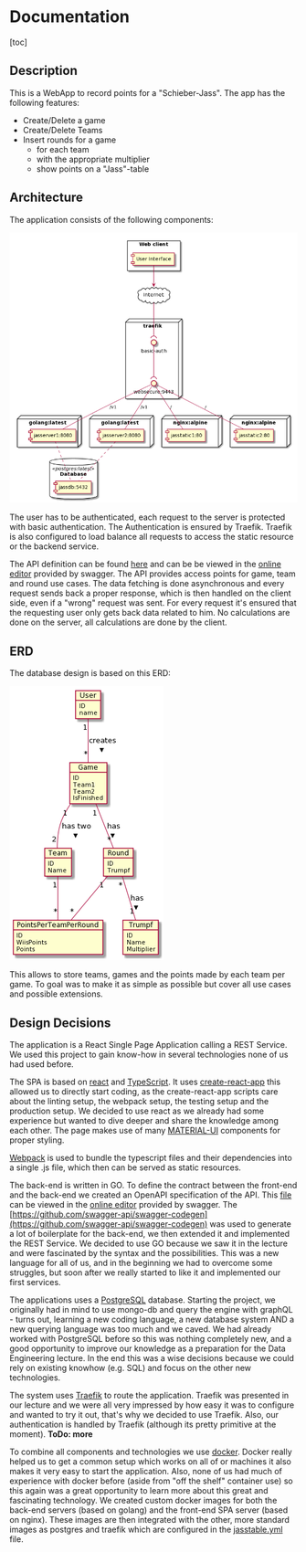 # Documentation

[toc]

## Description

This is a WebApp to record points for a "Schieber-Jass". The app has the following features: 

* Create/Delete a game
* Create/Delete Teams
* Insert rounds for a game 
  * for each team 
  * with the appropriate multiplier
  * show points on a "Jass"-table

## Architecture

The application consists of the following components:

![image-20200505115328400](./Docu.assets/image-20200505115328400.png)

The user has to be authenticated, each request to the server is protected with basic authentication. The Authentication is ensured by Traefik. Traefik is also configured to load balance all requests to access the static resource or the backend service. 

The API definition can be found [here](./swagger.yaml) and can be be viewed in the [online editor](https://editor.swagger.io) provided by swagger. The API provides access points for game, team and round use cases. The data fetching is done asynchronous and every request sends back a proper response, which is then handled on the client side, even if a  "wrong" request was sent.  For every request it's ensured that the requesting user only gets back data related to him. No calculations are done on the server, all calculations are done by the client.

## ERD

The database design is based on this ERD: 

![erd](./Docu.assets/erd.png)

This allows to store teams, games and the points made by each team per game. To goal was to make it as simple as possible but cover all use cases and possible extensions.

## Design Decisions

The application is a React Single Page Application calling a REST Service. We used this project to gain know-how in several technologies none of us had used before.  

The SPA is based on [react](https://reactjs.org/) and [TypeScript](https://www.typescriptlang.org/). It uses [create-react-app](https://github.com/facebook/create-react-app) this allowed us to directly start coding, as the create-react-app scripts care about the linting setup, the webpack setup, the testing setup and the production setup. We decided to use react as we already had some experience but wanted to dive deeper and share the knowledge among each other. The page makes use of many [MATERIAL-UI](https://material-ui.com/) components for proper styling.

[Webpack](https://webpack.js.org/) is used to bundle the typescript files and their dependencies into a single .js file, which then can be served as static resources.

The back-end is written in GO. To define the contract between the front-end and the back-end we created an OpenAPI specification of the API. This [file](./swagger.yaml) can be viewed in the [online editor](https://editor.swagger.io) provided by swagger. The [https://github.com/swagger-api/swagger-codegen](https://github.com/swagger-api/swagger-codegen) was used to generate a lot of  boilerplate for the back-end, we then extended it and implemented the REST Service. We decided to use GO because we saw it in the lecture and were fascinated by the syntax and the possibilities. This was a new language for all of us, and in the beginning we had to overcome some struggles, but soon after we really started to like it and implemented our first services. 

The applications uses a [PostgreSQL](https://www.postgresql.org/) database. Starting the project, we originally had in mind to use mongo-db and query the engine with graphQL - turns out, learning a new coding language, a new database system AND a new querying language was too much and we caved. We had already worked with PostgreSQL before so this was nothing completely new, and a good opportunity to improve our knowledge as a preparation for the Data Engineering lecture. In the end this was a wise decisions because we could rely on existing knowhow (e.g. SQL) and focus on the other new technologies.

The system uses [Traefik](https://docs.traefik.io/) to route the application. Traefik was presented in our lecture and we were all very impressed by how easy it was to configure and wanted to try it out, that's why we decided to use Traefik. Also, our authentication is handled by Traefik (although its pretty primitive at the moment). **ToDo: more**

To combine all components and technologies we use [docker](https://www.docker.com/). Docker really helped us to get a common setup which works on all of or machines it also makes it very easy to start the application. Also, none of us had much of experience with docker before (aside from "off the shelf" container use) so this again was a great opportunity to learn more about this great and fascinating technology. We created custom docker images for both the back-end servers (based on golang) and the front-end SPA server (based on nginx). These images are then integrated with the other, more standard images as postgres and traefik which are configured in the [jasstable.yml](./docker/jasstable.yml) file.